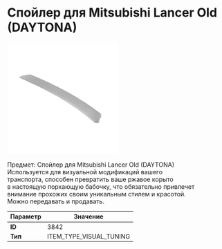 # Спойлер для Mitsubishi Lancer Old (DAYTONA)

![Item Image](../img/3842.webp?raw=true)

Предмет: Спойлер для Mitsubishi Lancer Old (DAYTONA)<br>Используется для визуальной модификаций вашего<br>транспорта, способен превратить ваше ржавое корыто<br>в настоящую порхающую бабочку, что обязательно привлечет<br>внимание прохожих своим уникальным стилем и красотой.<br>Можно передавать и продавать.


| Параметр | Значение |
|----------|----------|
| **ID** | 3842 |
| **Тип** | ITEM_TYPE_VISUAL_TUNING |

